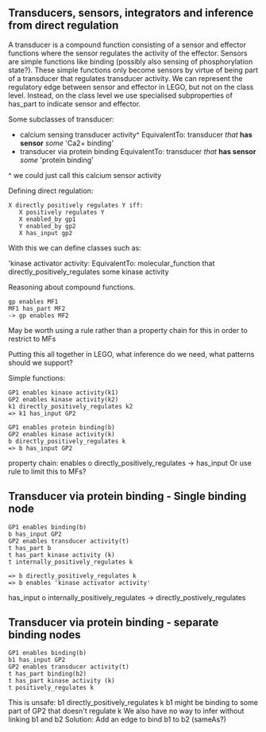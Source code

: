 ## Transducers, sensors, integrators and inference from direct regulation

A transducer is a compound function consisting of a sensor and effector functions where the sensor regulates the activity of the effector.  Sensors are simple functions like binding (possibly also sensing of phosphorylation state?). These simple functions only become sensors by virtue of being part of a transducer that regulates transducer activity.  We can represent the regulatory edge between sensor and effector in LEGO, but not on the class level.  Instead, on the class level we use specialised subproperties of has_part to indicate sensor and effector.

Some subclasses of transducer:

* calcium sensing transducer activity^ EquivalentTo: transducer *that* **has sensor** *some* 'Ca2+ binding'
* transducer via protein binding EquivalentTo: transducer *that* **has sensor** *some* 'protein binding'

^ we could just call this calcium sensor activity


Defining direct regulation:

~~~~~~~~~~
X directly positively regulates Y iff:
   X positively regulates Y
   X enabled_by gp1
   Y enabled_by gp2
   X has_input gp2
~~~~~~~~~~

With this we can define classes such as:

'kinase activator activity: EquivalentTo: molecular_function that directly_positively_regulates some kinase activity

Reasoning about compound functions.

~~~~~~~~~~
gp enables MF1
MF1 has_part MF2
-> gp enables MF2
~~~~~~~~~~~

May be worth using a rule rather than a property chain for this in order to restrict to MFs

Putting this all together in LEGO, what inference do we need, what patterns should we support?

Simple functions:

~~~~~~~~~~~~
GP1 enables kinase activity(k1)
GP2 enables kinase activity(k2)
k1 directly_positively_regulates k2
=> k1 has_input GP2
~~~~~~~~~~~~~

~~~~~~~~~~~~~
GP1 enables protein binding(b)
GP2 enables kinase activity(k)
b directly_positively_regulates k
=> b has_input GP2
~~~~~~~~~~~~~

property chain: enables o directly_positively_regulates -> has_input 
Or use rule to limit this to MFs?


## Transducer via protein binding - Single binding node

~~~~~~~~~
GP1 enables binding(b)
b has_input GP2
GP2 enables transducer activity(t)
t has_part b
t has_part kinase activity (k)
t internally_positively_regulates k

=> b directly_positively_regulates k
=> b enables 'kinase activator activity'

~~~~~~~~~

has_input o internally_positively_regulates -> directly_postively_regulates


## Transducer via protein binding - separate binding nodes


~~~~~~~~~
GP1 enables binding(b)
b1 has_input GP2
GP2 enables transducer activity(t)
t has_part binding(b2)
t has_part kinase activity (k)
t positively_regulates k

~~~~~~~~~~

This is unsafe: b1 directly_positively_regulates k
b1 might be binding to some part of GP2 that doesn't regulate k
We also have no way to infer without linking b1 and b2
Solution: Add an edge to bind b1 to b2 (sameAs?)


